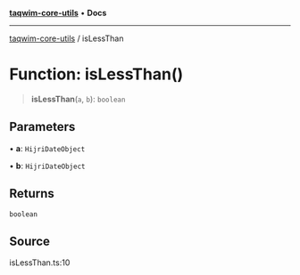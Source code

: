[**taqwim-core-utils**](../README.md) • **Docs**

***

[taqwim-core-utils](../globals.md) / isLessThan

# Function: isLessThan()

> **isLessThan**(`a`, `b`): `boolean`

## Parameters

• **a**: `HijriDateObject`

• **b**: `HijriDateObject`

## Returns

`boolean`

## Source

isLessThan.ts:10
